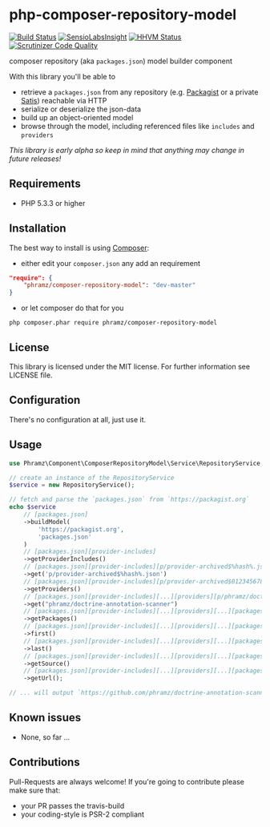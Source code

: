 php-composer-repository-model
=============================

[![Build Status](https://travis-ci.org/phramz/php-composer-repository-model.svg?branch=master)](https://travis-ci.org/phramz/php-composer-repository-model) [![SensioLabsInsight](https://insight.sensiolabs.com/projects/200db475-6c14-42dd-98be-35a2ca5a7f6e/mini.png)](https://insight.sensiolabs.com/projects/200db475-6c14-42dd-98be-35a2ca5a7f6e) [![HHVM Status](http://hhvm.h4cc.de/badge/phramz/composer-repository-model.png)](http://hhvm.h4cc.de/package/phramz/composer-repository-model) [![Scrutinizer Code Quality](https://scrutinizer-ci.com/g/phramz/php-composer-repository-model/badges/quality-score.png?b=master)](https://scrutinizer-ci.com/g/phramz/php-composer-repository-model/?branch=master)

composer repository (aka `packages.json`) model builder component

With this library you'll be able to
- retrieve a `packages.json` from any repository (e.g. [Packagist](https://packagist.org) or a private [Satis](https://github.com/composer/satis)) reachable via HTTP
- serialize or deserialize the json-data
- build up an object-oriented model
- browse through the model, including referenced files like `includes` and `providers`

*This library is early alpha so keep in mind that anything may change in future releases!*

## Requirements

- PHP 5.3.3 or higher

## Installation

The best way to install is using [Composer](https://getcomposer.org):

- either edit your `composer.json` any add an requirement

``` json
"require": {
    "phramz/composer-repository-model": "dev-master"
}
```

- or let composer do that for you

```
php composer.phar require phramz/composer-repository-model
```

## License

This library is licensed under the MIT license. For further information see LICENSE file.

## Configuration

There's no configuration at all, just use it.

## Usage

```php
use Phramz\Component\ComposerRepositoryModel\Service\RepositoryService;

// create an instance of the RepositoryService
$service = new RepositoryService();

// fetch and parse the `packages.json` from `https://packagist.org`
echo $service
    // [packages.json]
    ->buildModel(
        'https://packagist.org',
        'packages.json'
    )
    // [packages.json][provider-includes]
    ->getProviderIncludes()
    // [packages.json][provider-includes][p/provider-archived$%hash%.json]
    ->get('p/provider-archived$%hash%.json')
    // [packages.json][provider-includes][p/provider-archived$0123456789.json][providers]
    ->getProviders()
    // [packages.json][provider-includes][...][providers][p/phramz/doctrine-annotation-scanner$0123456789.json]
    ->get("phramz/doctrine-annotation-scanner")
    // [packages.json][provider-includes][...][providers][...][packages]
    ->getPackages()
    // [packages.json][provider-includes][...][providers][...][packages][phramz/doctrine-annotation-scanner]
    ->first()
    // [packages.json][provider-includes][...][providers][...][packages][...][v1.0.0]
    ->last()
    // [packages.json][provider-includes][...][providers][...][packages][...][v1.0.0][source]
    ->getSource()
    // [packages.json][provider-includes][...][providers][...][packages][...][v1.0.0][source][url]
    ->getUrl();

// ... will output `https://github.com/phramz/doctrine-annotation-scanner.git`
```

## Known issues

- None, so far ...


## Contributions

Pull-Requests are always welcome! If you're going to contribute please make sure that:
- your PR passes the travis-build
- your coding-style is PSR-2 compliant
